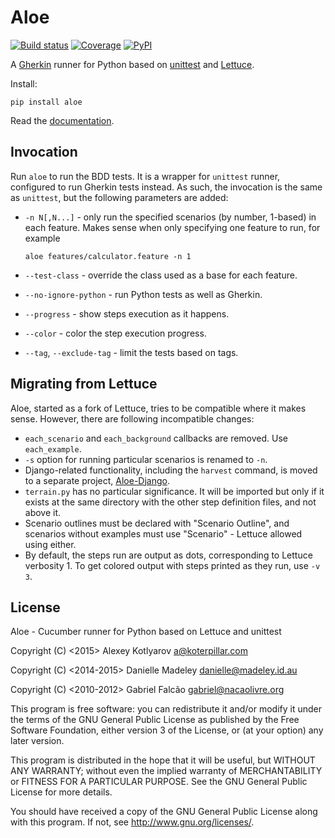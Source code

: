 Aloe
====

[![Build status](https://img.shields.io/travis/aloetesting/aloe.svg)](https://travis-ci.org/aloetesting/aloe)
[![Coverage](https://img.shields.io/coveralls/aloetesting/aloe.svg)](https://coveralls.io/github/aloetesting/aloe)
[![PyPI](https://img.shields.io/pypi/v/aloe.svg)](https://pypi.python.org/pypi/aloe)

A [Gherkin][gherkin] runner for Python based on [unittest][unittest] and
[Lettuce][lettuce].

Install:

    pip install aloe

Read the [documentation][docs].

Invocation
----------

Run `aloe` to run the BDD tests. It is a wrapper for `unittest` runner,
configured to run Gherkin tests instead. As such, the invocation is the same
as `unittest`, but the following parameters are added:

* `-n N[,N...]` - only run the specified scenarios (by number, 1-based) in each
  feature. Makes sense when only specifying one feature to run, for example

  `aloe features/calculator.feature -n 1`

* `--test-class` - override the class used as a base for each feature.

* `--no-ignore-python` - run Python tests as well as Gherkin.

* `--progress` - show steps execution as it happens.

* `--color` - color the step execution progress.

* `--tag`, `--exclude-tag` - limit the tests based on tags.

Migrating from Lettuce
----------------------

Aloe, started as a fork of Lettuce, tries to be compatible where it makes
sense. However, there are following incompatible changes:

* `each_scenario` and `each_background` callbacks are removed. Use
  `each_example`.
* `-s` option for running particular scenarios is renamed to `-n`.
* Django-related functionality, including the `harvest` command, is moved to a
  separate project, [Aloe-Django][aloe-django].
* `terrain.py` has no particular significance. It will be imported but only if
  it exists at the same directory with the other step definition files, and not
  above it.
* Scenario outlines must be declared with "Scenario Outline", and scenarios
  without examples must use "Scenario" - Lettuce allowed using either.
* By default, the steps run are output as dots, corresponding to Lettuce
  verbosity 1. To get colored output with steps printed as they run, use `-v 3`.

License
-------

Aloe - Cucumber runner for Python based on Lettuce and unittest

Copyright (C) <2015> Alexey Kotlyarov <a@koterpillar.com>

Copyright (C) <2014-2015> Danielle Madeley <danielle@madeley.id.au>

Copyright (C) <2010-2012> Gabriel Falcão <gabriel@nacaolivre.org>


This program is free software: you can redistribute it and/or modify
it under the terms of the GNU General Public License as published by
the Free Software Foundation, either version 3 of the License, or
(at your option) any later version.

This program is distributed in the hope that it will be useful,
but WITHOUT ANY WARRANTY; without even the implied warranty of
MERCHANTABILITY or FITNESS FOR A PARTICULAR PURPOSE.  See the
GNU General Public License for more details.

You should have received a copy of the GNU General Public License
along with this program.  If not, see <http://www.gnu.org/licenses/>.

[gherkin]: https://cucumber.io/
[unittest]: https://docs.python.org/3/library/unittest.html
[lettuce]: http://lettuce.it/
[gherkin-syntax]: https://cucumber.io/docs/reference
[aloe-django]: https://github.com/aloetesting/aloe_django
[docs]: http://aloe.readthedocs.io/
